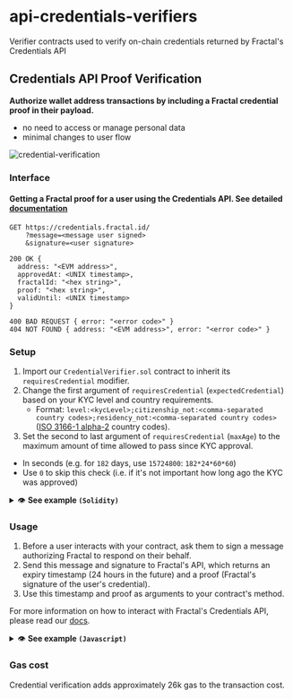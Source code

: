 # api-credentials-verifiers
Verifier contracts used to verify on-chain credentials returned by Fractal's Credentials API

## Credentials API Proof Verification

**Authorize wallet address transactions by including a Fractal credential proof in their payload.**

- no need to access or manage personal data
- minimal changes to user flow

![credential-verification](https://user-images.githubusercontent.com/365821/166981914-ed1d1888-9858-4989-8054-014a1937daae.png)

### Interface

#### Getting a Fractal proof for a user using the Credentials API. See detailed [documentation](https://docs.developer.fractal.id/fractal-credentials-api)

```
GET https://credentials.fractal.id/
    ?message=<message user signed>
    &signature=<user signature>

200 OK {
  address: "<EVM address>",
  approvedAt: <UNIX timestamp>,
  fractalId: "<hex string>",
  proof: "<hex string>",
  validUntil: <UNIX timestamp>
}

400 BAD REQUEST { error: "<error code>" }
404 NOT FOUND { address: "<EVM address>", error: "<error code>" }
```

### Setup

1. Import our `CredentialVerifier.sol` contract to inherit its `requiresCredential` modifier.
1. Change the first argument of `requiresCredential` (`expectedCredential`) based on your KYC level and country requirements.
   - Format: `level:<kycLevel>;citizenship_not:<comma-separated country codes>;residency_not:<comma-separated country codes>` ([ISO 3166-1 alpha-2](https://en.wikipedia.org/wiki/ISO_3166-1_alpha-2) country codes).
1. Set the second to last argument of `requiresCredential` (`maxAge`) to the maximum amount of time allowed to pass since KYC approval.

- In seconds (e.g. for `182` days, use `15724800`: `182*24*60*60`)
- Use `0` to skip this check (i.e. if it's not important how long ago the KYC was approved)

<details>
  <summary>👁️ <strong>See example <code>(Solidity)</code></strong></summary>

```solidity
import "github.com/trustfractal/credentials-api-verifiers/blob/main/CredentialVerifier.sol";

contract Main is CredentialVerifier {
    function main(
        /* your transaction arguments go here */
        bytes calldata proof,
        uint validUntil,
        uint approvedAt,
        string memory fractalId
    ) external requiresCredential("level:plus;citizenship_not:de;residency_not:ca,us", proof, validUntil, approvedAt, 15724800, fractalId) {
        /* your transaction logic goes here */
    }
}
```

</details>

### Usage

1. Before a user interacts with your contract, ask them to sign a message authorizing Fractal to respond on their behalf.
1. Send this message and signature to Fractal's API, which returns an expiry timestamp (24 hours in the future) and a proof (Fractal's signature of the user's credential).
1. Use this timestamp and proof as arguments to your contract's method.

For more information on how to interact with Fractal's Credentials API, please read our [docs](https://docs.developer.fractal.id/fractal-credentials-api).

<details>
  <summary>👁️ <strong>See example <code>(Javascript)</code></strong></summary>

```javascript
// using web3.js and MetaMask

const message = `I authorize Defistarter (dc3aa1910acbb7ff4d22c07e43a6926adc3a81305a9355a304410048c9a91afd) to get a proof from Fractal that:
- I passed KYC level plus+liveness
- I am not a citizen of the following countries: Germany (DE)
- I am not a resident of the following countries: Germany (DE)`;

const account = (await web3.eth.getAccounts())[0];
const signature = await ethereum.request({
  method: "personal_sign",
  params: [message, account],
});

const { address, approvedAt, fractalId, proof, validUntil } =
  await FractalAPI.getProof(message, signature);

const mainContract = new web3.eth.Contract(contractABI, contractAddress);
mainContract.methods
  .main(proof, validUntil, approvedAt, fractalId)
  .send({ from: account });
```

</details>

### Gas cost

Credential verification adds approximately 26k gas to the transaction cost.
